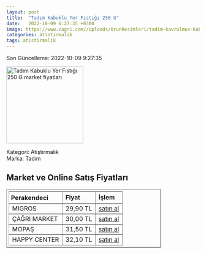 ```yaml
---
layout: post
title:  "Tadım Kabuklu Yer Fıstığı 250 G"
date:   2022-10-09 6:27:35 +0300
image: https://www.cagri.com//Uploads/UrunResimleri/tadim-kavrulmus-kabuklu-yer-fistigi-25-f75-b6.jpg
categories: atistirmalik
tags: atistirmalik
---
```


Son Güncelleme: 2022-10-09 9:27:35

<img src="https://www.cagri.com//Uploads/UrunResimleri/tadim-kavrulmus-kabuklu-yer-fistigi-25-f75-b6.jpg" width="200" alt="Tadım Kabuklu Yer Fıstığı 250 G market fiyatları" />

Kategori: Atıştırmalık
<br />
Marka: Tadım

<h2>Market ve Online Satış Fiyatları</h2>

<table border="1" style="padding: 5px;width:80%;">
  <tr>
    <td style="padding: 5px;"><strong>Perakendeci</strong></td>
    <td><strong>Fiyat</strong></td>
    <td><strong>İşlem</strong></td>
  </tr>
  <tr>
              <td title="Migros">MIGROS</td>
              <td>29,90 TL</td>
              <td><a title="Migros" target="_blank" href="https://www.migros.com.tr/tadim-kabuklu-yer-fistigi-250-g-p-7b8e81">satın al</a></td>
            </tr><tr>
              <td title="Çağrı Market">ÇAĞRI MARKET</td>
              <td>30,00 TL</td>
              <td><a title="Çağrı Market" target="_blank" href="https://www.cagri.com/tadim-kavrulmus-kabuklu-yer-fistigi-250-gr">satın al</a></td>
            </tr><tr>
              <td title="Mopaş">MOPAŞ</td>
              <td>31,50 TL</td>
              <td><a title="Mopaş" target="_blank" href="https://www.mopas.com.tr/tadim-kabuklu-fistik-250-gr/p/367174">satın al</a></td>
            </tr><tr>
              <td title="Happy Center">HAPPY CENTER</td>
              <td>32,10 TL</td>
              <td><a title="Happy Center" target="_blank" href="https://www.happycenter.com.tr/Tadim_250_Gr_Kabuklu_Yer_Fistigi">satın al</a></td>
            </tr>
</table>
